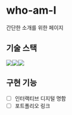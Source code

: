 # who-am-I
간단한 소개를 위한 페이지

## 기술 스택
<div style='display: flex'>
  <img src="https://img.shields.io/badge/html5-E34F26?style=for-the-badge&logo=html5&logoColor=white"> 
  <img src="https://img.shields.io/badge/css-1572B6?style=for-the-badge&logo=css3&logoColor=white"> 
  <img src="https://img.shields.io/badge/javascript-F7DF1E?style=for-the-badge&logo=javascript&logoColor=black"> 
</div>

## 구현 기능
- [ ] 인터랙티브 디지털 명함
- [ ] 포트폴리오 링크
